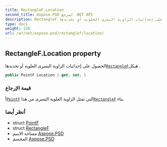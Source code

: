 ```yaml
---
title: RectangleF.Location
second_title: Aspose.PSD لمرجع .NET API
description: RectangleF ملكية. الحصول على إحداثيات الزاوية اليسرى العلوية أو تحديدهاRectangleFهيكل .
type: docs
weight: 120
url: /ar/net/aspose.psd/rectanglef/location/
---
```

## RectangleF.Location property

الحصول على إحداثيات الزاوية اليسرى العلوية أو تحديدها[`RectangleF`](../)هيكل .

```csharp
public PointF Location { get; set; }
```

### قيمة الإرجاع

أ[`PointF`](../../pointf/) التي تمثل الزاوية العلوية اليسرى من هذا[`RectangleF`](../) بناء.

### أنظر أيضا

* struct [PointF](../../pointf/)
* struct [RectangleF](../)
* مساحة الاسم [Aspose.PSD](../../rectanglef/)
* المجسم [Aspose.PSD](../../../)


